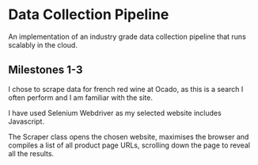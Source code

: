 # Data Collection Pipeline
An implementation of an industry grade data collection pipeline that runs scalably in the cloud. 

## Milestones 1-3
I chose to scrape data for french red wine at Ocado, as this is a search I often perform and I am familiar with the site.

I have used Selenium Webdriver as my selected website includes Javascript.

The Scraper class opens the chosen website, maximises the browser and compiles a list of all product page URLs, scrolling down the page to reveal all the results.

